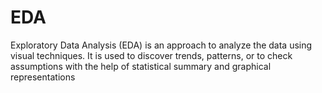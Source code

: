 # EDA
Exploratory Data Analysis (EDA) is an approach to analyze the data using visual techniques. It is used to discover trends, patterns, or to check assumptions with the help of statistical summary and graphical representations
